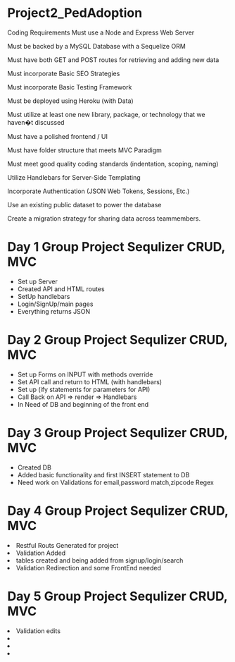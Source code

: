 # Project2_PedAdoption
Coding Requirements
Must use a Node and Express Web Server

Must be backed by a MySQL Database with a Sequelize ORM  

Must have both GET and POST routes for retrieving and adding new data

Must incorporate Basic SEO Strategies 

Must incorporate Basic Testing Framework 

Must be deployed using Heroku (with Data)

Must utilize at least one new library, package, or technology that we haven�t discussed

Must have a polished frontend / UI 

Must have folder structure that meets MVC Paradigm

Must meet good quality coding standards (indentation, scoping, naming)


Utilize Handlebars for Server-Side Templating

Incorporate Authentication (JSON Web Tokens, Sessions, Etc.)

Use an existing public dataset to power the database

Create a migration strategy for sharing data across teammembers.
# Day 1 Group Project Sequlizer CRUD, MVC

<ul>
<li>Set up Server</li>
<li>Created API and HTML routes</li>
<li>SetUp handlebars</li>
<li>Login/SignUp/main pages</li>
<li>Everything returns JSON</li>
</ul>

# Day 2 Group Project Sequlizer CRUD, MVC

<ul>
<li>Set up Forms on INPUT with methods override</li>
<li>Set API call and return to HTML (with handlebars)</li>
<li>Set up (ify statements for parameters for API)</li>
<li>Call Back on API => render => Handlebars</li>
<li>In Need of DB and beginning of the front end</li>
</ul>

# Day 3 Group Project Sequlizer CRUD, MVC

<ul>
<li>Created DB </li>
<li>Added basic functionality and first INSERT statement to DB</li>
<li>Need work on Validations for email,password match,zipcode Regex</li>
</ul>


# Day 4 Group Project Sequlizer CRUD, MVC
<li>Restful Routs Generated for project </li>
<li>Validation Added</li>
<li>tables created and being added from signup/login/search</li>
<li>Validation Redirection and some FrontEnd needed</li>

# Day 5 Group Project Sequlizer CRUD, MVC
<li>Validation edits </li>
<li></li>
<li></li>
<li></li>